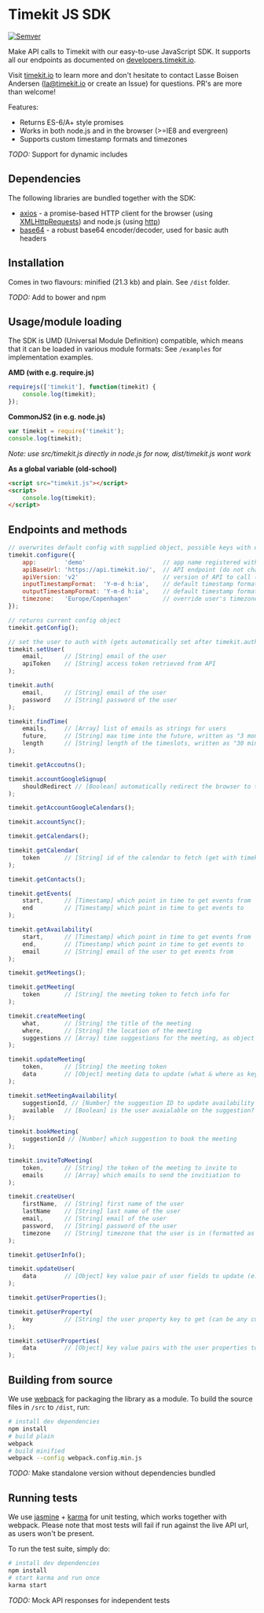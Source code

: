 # Timekit JS SDK

[![Semver](http://img.shields.io/SemVer/0.0.2.png)](http://semver.org/spec/v0.0.2.html)

Make API calls to Timekit with our easy-to-use JavaScript SDK. It supports all our endpoints as documented on [developers.timekit.io](http://developers.timekit.io).

Visit [timekit.io](http://timekit.io) to learn more and don't hesitate to contact Lasse Boisen Andersen ([la@timekit.io](mailto:la@timekit.io) or create an Issue) for questions. PR's are more than welcome!

Features:
- Returns ES-6/A+ style promises
- Works in both node.js and in the browser (>=IE8 and evergreen)
- Supports custom timestamp formats and timezones

*TODO:* Support for dynamic includes

## Dependencies

The following libraries are bundled together with the SDK:

- [axios](https://github.com/mzabriskie/axios) - a promise-based HTTP client for the browser (using [XMLHttpRequests](https://developer.mozilla.org/en-US/docs/Web/API/XMLHttpRequest)) and node.js (using [http](http://nodejs.org/api/http.html))
- [base64](https://github.com/mathiasbynens/base64) - a robust base64 encoder/decoder, used for basic auth headers

## Installation

Comes in two flavours: minified (21.3 kb) and plain. See `/dist` folder.

*TODO:* Add to bower and npm

## Usage/module loading

The SDK is UMD (Universal Module Definition) compatible, which means that it can be loaded in various module formats:
See `/examples` for implementation examples.

**AMD (with e.g. require.js)**
```javascript
requirejs(['timekit'], function(timekit) {
    console.log(timekit);
});
```

**CommonJS2 (in e.g. node.js)**
```javascript
var timekit = require('timekit');
console.log(timekit);

```
*Note: use src/timekit.js directly in node.js for now, dist/timekit.js wont work*

**As a global variable (old-school)**
```html
<script src="timekit.js"></script>
<script>
    console.log(timekit);
</script>
```

## Endpoints and methods

```javascript
// overwrites default config with supplied object, possible keys with default values below
timekit.configure({
    app:        'demo'                      // app name registered with timekit (get in touch)
    apiBaseUrl: 'https://api.timekit.io/',  // API endpoint (do not change)
    apiVersion: 'v2'                        // version of API to call (do not change)
    inputTimestampFormat:  'Y-m-d h:ia',    // default timestamp format that you supply
    outputTimestampFormat: 'Y-m-d h:ia',    // default timestamp format that you want the API to return
    timezone:   'Europe/Copenhagen'         // override user's timezone for custom formatted timestamps in another timezone
});

// returns current config object
timekit.getConfig(); 

// set the user to auth with (gets automatically set after timekit.auth())
timekit.setUser(
    email,      // [String] email of the user
    apiToken    // [String] access token retrieved from API
);

timekit.auth(
    email,      // [String] email of the user
    password    // [String] password of the user
);

timekit.findTime(
    emails,     // [Array] list of emails as strings for users
    future,     // [String] max time into the future, written as "3 months"
    length      // [String] length of the timeslots, written as "30 minutes"
);

timekit.getAccoutns();

timekit.accountGoogleSignup(
    shouldRedirect // [Boolean] automatically redirect the browser to the google url?
);

timekit.getAccountGoogleCalendars();

timekit.accountSync();

timekit.getCalendars();

timekit.getCalendar(
    token       // [String] id of the calendar to fetch (get with timekit.getCalendars())
);

timekit.getContacts();

timekit.getEvents(
    start,      // [Timestamp] which point in time to get events from
    end         // [Timestamp] which point in time to get events to
);

timekit.getAvailability(
    start,      // [Timestamp] which point in time to get events from
    end,        // [Timestamp] which point in time to get events to
    email       // [String] email of the user to get events from
);

timekit.getMeetings();

timekit.getMeeting(
    token       // [String] the meeting token to fetch info for
);

timekit.createMeeting(
    what,       // [String] the title of the meeting
    where,      // [String] the location of the meeting
    suggestions // [Array] time suggestions for the meeting, as object with 'start' and 'end' timestamps
);

timekit.updateMeeting(
    token,      // [String] the meeting token
    data        // [Object] meeting data to update (what & where as key value pairs)
);

timekit.setMeetingAvailability(
    suggestionId, // [Number] the suggestion ID to update availability for
    available   // [Boolean] is the user avaialable on the suggestion? true or false
);

timekit.bookMeeting(
    suggestionId // [Number] which suggestion to book the meeting 
);

timekit.inviteToMeeting(
    token,      // [String] the token of the meeting to invite to
    emails      // [Array] which emails to send the invitiation to
);

timekit.createUser(
    firstName,  // [String] first name of the user
    lastName    // [String] last name of the user
    email,      // [String] email of the user
    password,   // [String] password of the user
    timezone    // [String] timezone that the user is in (formatted as Europe/Copenhagen)
);

timekit.getUserInfo();

timekit.updateUser(
    data        // [Object] key value pair of user fields to update (e.g. first_name or timezone)
);

timekit.getUserProperties();

timekit.getUserProperty(
    key         // [String] the user property key to get (can be any custom string)
);

timekit.setUserProperties(
    data        // [Object] key value pairs with the user properties to set or overwrite
);
```

## Building from source

We use [webpack](http://webpack.github.io) for packaging the library as a module. To build the source files in `/src` to `/dist`, run:
```bash
# install dev dependencies
npm install
# build plain
webpack
# build minified
webpack --config webpack.config.min.js 
```

*TODO:* Make standalone version without dependencies bundled

## Running tests

We use [jasmine](http://jasmine.github.io) + [karma](http://karma-runner.github.io/) for unit testing, which works together with webpack.
Please note that most tests will fail if run against the live API url, as users won't be present.

To run the test suite, simply do:
```bash
# install dev dependencies
npm install
# start karma and run once
karma start
```

*TODO:* Mock API responses for independent tests
